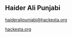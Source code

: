 ## Haider Ali Punjabi 
[haideralipunjabi@hackesta.org](mailto:haideralipunjabi@hackesta.org)

[hackesta.org](http://hackesta.org)
